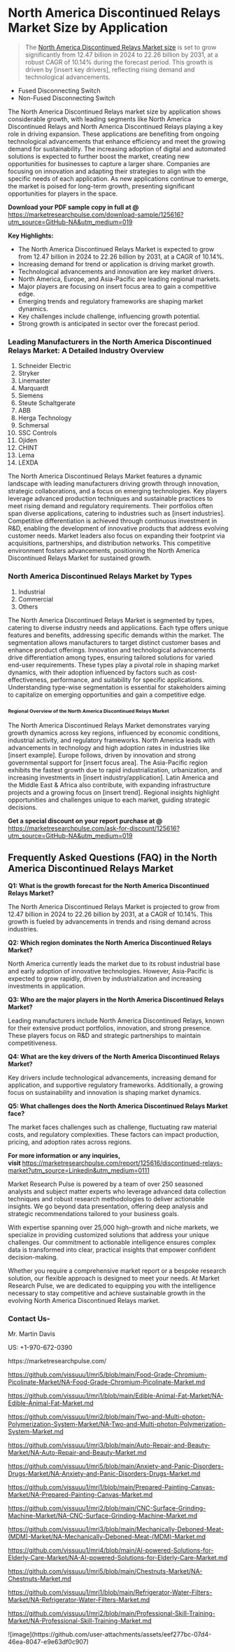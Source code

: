 <h1>North America Discontinued Relays Market&nbsp;Size by Application</h1><blockquote><p>The <a href="https://marketresearchpulse.com/download-sample/125616?utm_source=GitHub-NA&amp;utm_medium=019">North America Discontinued Relays Market size</a> is set to grow significantly from 12.47 billion in 2024 to 22.26 billion by 2031, at a robust CAGR of 10.14% during the forecast period. This growth is driven by [insert key drivers], reflecting rising demand and technological advancements.</p></blockquote><ul><li>Fused Disconnecting Switch<li> Non-Fused Disconnecting Switch</li></ul><p>The North America Discontinued Relays market size by application shows considerable growth, with leading segments like North America Discontinued Relays and North America Discontinued Relays playing a key role in driving expansion. These applications are benefiting from ongoing technological advancements that enhance efficiency and meet the growing demand for sustainability. The increasing adoption of digital and automated solutions is expected to further boost the market, creating new opportunities for businesses to capture a larger share. Companies are focusing on innovation and adapting their strategies to align with the specific needs of each application. As new applications continue to emerge, the market is poised for long-term growth, presenting significant opportunities for players in the space.</p><p><strong>Download your PDF sample copy in full at @ </strong><a href="https://marketresearchpulse.com/download-sample/125616?utm_source=GitHub-NA&amp;utm_medium=019">https://marketresearchpulse.com/download-sample/125616?utm_source=GitHub-NA&amp;utm_medium=019</a></p><p><strong>Key Highlights: </strong></p><ul><li>The North America Discontinued Relays Market is expected to grow from 12.47 billion in 2024 to 22.26 billion by 2031, at a CAGR of 10.14%.</li><li>Increasing demand for trend or application is driving market growth.</li><li>Technological advancements and innovation are key market drivers.</li><li>North America, Europe, and Asia-Pacific are leading regional markets.</li><li>Major players are focusing on insert focus area to gain a competitive edge.</li><li>Emerging trends and regulatory frameworks are shaping market dynamics.</li><li>Key challenges include challenge, influencing growth potential.</li><li>Strong growth is anticipated in sector over the forecast period.</li></ul><h3>Leading Manufacturers in the North America Discontinued Relays Market: A Detailed Industry Overview</h3><ol><li>Schneider Electric</li><li>Stryker</li><li>Linemaster</li><li>Marquardt</li><li>Siemens</li><li>Steute Schaltgerate</li><li>ABB</li><li>Herga Technology</li><li>Schmersal</li><li>SSC Controls</li><li>Ojiden</li><li>CHINT</li><li>Lema</li><li>LEXDA</li></ol><div class="flex max-w-full flex-col flex-grow"><div class="min-h-8 text-message flex w-full flex-col items-end gap-2 whitespace-normal break-words [.text-message+&amp;]:mt-5" dir="auto" data-message-author-role="assistant" data-message-id="fd8432e4-4910-450d-b182-61b7bfb0a01f" data-message-model-slug="gpt-4o"><div class="flex w-full flex-col gap-1 empty:hidden first:pt-[3px]"><div class="markdown prose w-full break-words dark:prose-invert light"><p>The North America Discontinued Relays Market features a dynamic landscape with leading manufacturers driving growth through innovation, strategic collaborations, and a focus on emerging technologies. Key players leverage advanced production techniques and sustainable practices to meet rising demand and regulatory requirements. Their portfolios often span diverse applications, catering to industries such as [insert industries]. Competitive differentiation is achieved through continuous investment in R&amp;D, enabling the development of innovative products that address evolving customer needs. Market leaders also focus on expanding their footprint via acquisitions, partnerships, and distribution networks. This competitive environment fosters advancements, positioning the North America Discontinued Relays Market for sustained growth.</p></div></div></div></div><h3>North America Discontinued Relays Market by Types</h3><ol><li>Industrial<li> Commercial<li> Others</li></ol><div class="flex max-w-full flex-col flex-grow"><div class="min-h-8 text-message flex w-full flex-col items-end gap-2 whitespace-normal break-words [.text-message+&amp;]:mt-5" dir="auto" data-message-author-role="assistant" data-message-id="084470be-0bb7-4664-bddf-5156b4f41249" data-message-model-slug="gpt-4o-mini"><div class="flex w-full flex-col gap-1 empty:hidden first:pt-[3px]"><div class="markdown prose w-full break-words dark:prose-invert light"><p>The North America Discontinued Relays Market is segmented by types, catering to diverse industry needs and applications. Each type offers unique features and benefits, addressing specific demands within the market. The segmentation allows manufacturers to target distinct customer bases and enhance product offerings. Innovation and technological advancements drive differentiation among types, ensuring tailored solutions for varied end-user requirements. These types play a pivotal role in shaping market dynamics, with their adoption influenced by factors such as cost-effectiveness, performance, and suitability for specific applications. Understanding type-wise segmentation is essential for stakeholders aiming to capitalize on emerging opportunities and gain a competitive edge.</p></div></div></div></div><h3><span style="font-size: 11px;">Regional Overview of the North America Discontinued Relays Market</span></h3><div class="flex max-w-full flex-col flex-grow"><div class="min-h-8 text-message flex w-full flex-col items-end gap-2 whitespace-normal break-words [.text-message+&amp;]:mt-5" dir="auto" data-message-author-role="assistant" data-message-id="e9038762-ce64-4e30-91c9-9bd413514231" data-message-model-slug="gpt-4o-mini"><div class="flex w-full flex-col gap-1 empty:hidden first:pt-[3px]"><div class="markdown prose w-full break-words dark:prose-invert light"><p>The North America Discontinued Relays Market demonstrates varying growth dynamics across key regions, influenced by economic conditions, industrial activity, and regulatory frameworks. North America leads with advancements in technology and high adoption rates in industries like [insert example]. Europe follows, driven by innovation and strong governmental support for [insert focus area]. The Asia-Pacific region exhibits the fastest growth due to rapid industrialization, urbanization, and increasing investments in [insert industry/application]. Latin America and the Middle East &amp; Africa also contribute, with expanding infrastructure projects and a growing focus on [insert trend]. Regional insights highlight opportunities and challenges unique to each market, guiding strategic decisions.</p></div></div></div></div><p><strong>Get a special discount on your report purchase at @ </strong><a href="https://marketresearchpulse.com/ask-for-discount/125616?utm_source=GitHub-NA&amp;utm_medium=019">https://marketresearchpulse.com/ask-for-discount/125616?utm_source=GitHub-NA&amp;utm_medium=019</a></p><h2>Frequently Asked Questions (FAQ) in the North America Discontinued Relays Market</h2><p><strong>Q1: What is the growth forecast for the North America Discontinued Relays Market?</strong></p><p>The North America Discontinued Relays Market is projected to grow from 12.47 billion in 2024 to 22.26 billion by 2031, at a CAGR of 10.14%. This growth is fueled by advancements in trends and rising demand across industries.</p><p><strong>Q2: Which region dominates the North America Discontinued Relays Market?</strong></p><p>North America currently leads the market due to its robust industrial base and early adoption of innovative technologies. However, Asia-Pacific is expected to grow rapidly, driven by industrialization and increasing investments in application.</p><p><strong>Q3: Who are the major players in the North America Discontinued Relays Market?</strong></p><p>Leading manufacturers include North America Discontinued Relays, known for their extensive product portfolios, innovation, and strong presence. These players focus on R&amp;D and strategic partnerships to maintain competitiveness.</p><p><strong>Q4: What are the key drivers of the North America Discontinued Relays Market?</strong></p><p>Key drivers include technological advancements, increasing demand for application, and supportive regulatory frameworks. Additionally, a growing focus on sustainability and innovation is shaping market dynamics.</p><p><strong>Q5: What challenges does the North America Discontinued Relays Market face?</strong></p><p>The market faces challenges such as challenge, fluctuating raw material costs, and regulatory complexities. These factors can impact production, pricing, and adoption rates across regions.</p><p><strong>For more information or any inquiries, visit&nbsp;</strong><a href="https://marketresearchpulse.com/report/125616/discontinued-relays-market?utm_source=Linkedin&utm_medium=0111">https://marketresearchpulse.com/report/125616/discontinued-relays-market?utm_source=Linkedin&utm_medium=0111</a></p><p>Market Research Pulse is powered by a team of over 250 seasoned analysts and subject matter experts who leverage advanced data collection techniques and robust research methodologies to deliver actionable insights. We go beyond data presentation, offering deep analysis and strategic recommendations tailored to your business goals.</p><p>With expertise spanning over 25,000 high-growth and niche markets, we specialize in providing customized solutions that address your unique challenges. Our commitment to actionable intelligence ensures complex data is transformed into clear, practical insights that empower confident decision-making.</p><p>Whether you require a comprehensive market report or a bespoke research solution, our flexible approach is designed to meet your needs. At Market Research Pulse, we are dedicated to equipping you with the intelligence necessary to stay competitive and achieve sustainable growth in the evolving North America Discontinued Relays market.</p><h3><strong>Contact Us-</strong></h3><p>Mr. Martin Davis</p><p>US: +1-970-672-0390</p><p>https://marketresearchpulse.com/</p><p><a href="https://github.com/vissuuu1/mri5/blob/main/Food-Grade-Chromium-Picolinate-Market/NA-Food-Grade-Chromium-Picolinate-Market.md">https://github.com/vissuuu1/mri5/blob/main/Food-Grade-Chromium-Picolinate-Market/NA-Food-Grade-Chromium-Picolinate-Market.md</a></p><p><a href="https://github.com/vissuuu1/mri1/blob/main/Edible-Animal-Fat-Market/NA-Edible-Animal-Fat-Market.md">https://github.com/vissuuu1/mri1/blob/main/Edible-Animal-Fat-Market/NA-Edible-Animal-Fat-Market.md</a></p><p><a href="https://github.com/vissuuu1/mri2/blob/main/Two-and-Multi-photon-Polymerization-System-Market/NA-Two-and-Multi-photon-Polymerization-System-Market.md">https://github.com/vissuuu1/mri2/blob/main/Two-and-Multi-photon-Polymerization-System-Market/NA-Two-and-Multi-photon-Polymerization-System-Market.md</a></p><p><a href="https://github.com/vissuuu1/mri3/blob/main/Auto-Repair-and-Beauty-Market/NA-Auto-Repair-and-Beauty-Market.md">https://github.com/vissuuu1/mri3/blob/main/Auto-Repair-and-Beauty-Market/NA-Auto-Repair-and-Beauty-Market.md</a></p><p><a href="https://github.com/vissuuu1/mri5/blob/main/Anxiety-and-Panic-Disorders-Drugs-Market/NA-Anxiety-and-Panic-Disorders-Drugs-Market.md">https://github.com/vissuuu1/mri5/blob/main/Anxiety-and-Panic-Disorders-Drugs-Market/NA-Anxiety-and-Panic-Disorders-Drugs-Market.md</a></p><p><a href="https://github.com/vissuuu1/mri1/blob/main/Prepared-Painting-Canvas-Market/NA-Prepared-Painting-Canvas-Market.md">https://github.com/vissuuu1/mri1/blob/main/Prepared-Painting-Canvas-Market/NA-Prepared-Painting-Canvas-Market.md</a></p><p><a href="https://github.com/vissuuu1/mri2/blob/main/CNC-Surface-Grinding-Machine-Market/NA-CNC-Surface-Grinding-Machine-Market.md">https://github.com/vissuuu1/mri2/blob/main/CNC-Surface-Grinding-Machine-Market/NA-CNC-Surface-Grinding-Machine-Market.md</a></p><p><a href="https://github.com/vissuuu1/mri3/blob/main/Mechanically-Deboned-Meat-(MDM)-Market/NA-Mechanically-Deboned-Meat-(MDM)-Market.md">https://github.com/vissuuu1/mri3/blob/main/Mechanically-Deboned-Meat-(MDM)-Market/NA-Mechanically-Deboned-Meat-(MDM)-Market.md</a></p><p><a href="https://github.com/vissuuu1/mri4/blob/main/AI-powered-Solutions-for-Elderly-Care-Market/NA-AI-powered-Solutions-for-Elderly-Care-Market.md">https://github.com/vissuuu1/mri4/blob/main/AI-powered-Solutions-for-Elderly-Care-Market/NA-AI-powered-Solutions-for-Elderly-Care-Market.md</a></p><p><a href="https://github.com/vissuuu1/mri5/blob/main/Chestnuts-Market/NA-Chestnuts-Market.md">https://github.com/vissuuu1/mri5/blob/main/Chestnuts-Market/NA-Chestnuts-Market.md</a></p><p><a href="https://github.com/vissuuu1/mri1/blob/main/Refrigerator-Water-Filters-Market/NA-Refrigerator-Water-Filters-Market.md">https://github.com/vissuuu1/mri1/blob/main/Refrigerator-Water-Filters-Market/NA-Refrigerator-Water-Filters-Market.md</a></p><p><a href="https://github.com/vissuuu1/mri2/blob/main/Professional-Skill-Training-Market/NA-Professional-Skill-Training-Market.md">https://github.com/vissuuu1/mri2/blob/main/Professional-Skill-Training-Market/NA-Professional-Skill-Training-Market.md</a></p>
![image](https://github.com/user-attachments/assets/eef277bc-07d4-46ea-8047-e9e63df0c907)
